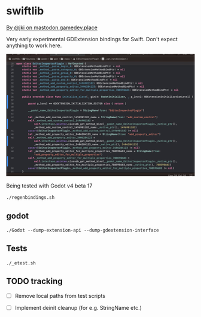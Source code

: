# swiftlib

[By @jki on mastodon.gamedev.place](https://mastodon.gamedev.place/@jki)

Very early experimental GDExtension bindings for Swift. Don't expect anything to work here.

![](readme_hero.png)

Being tested with Godot v4 beta 17

    ./regenbindings.sh

## godot

    ./Godot --dump-extension-api --dump-gdextension-interface

## Tests

    ./_etest.sh

## TODO tracking

- [ ] Remove local paths from test scripts
- [ ] Implement deinit cleanup (for e.g. StringName etc.)

